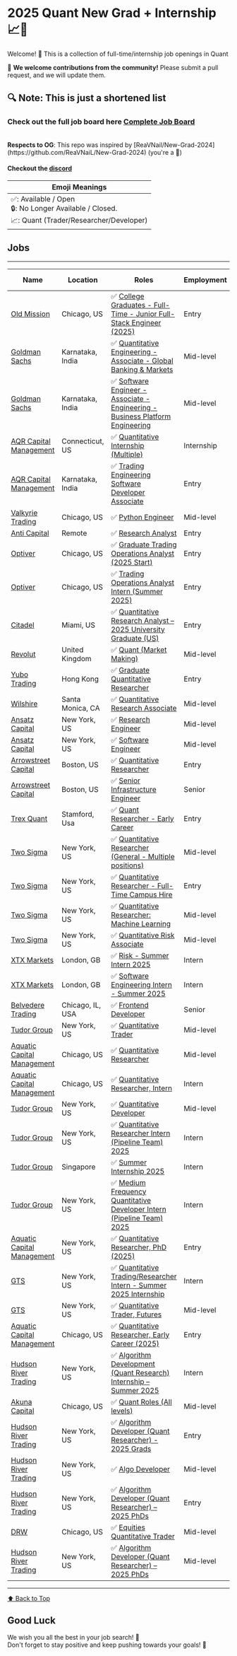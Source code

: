 # 2025 Quant New Grad + Internship  📈💼

Welcome! 🎉
This is a collection of full-time/internship job openings in Quant

🙏 **We welcome contributions from the community!** Please submit a pull request, and we will update them. <br/>

## 🔍 Note: This is just a shortened list <br/>
### Check out the full job board here [Complete Job Board](https://quantquestions.io/jobboard)

<br/>
<b>Respects to OG</b>: This repo was inspired by [ReaVNail/New-Grad-2024](https://github.com/ReaVNaiL/New-Grad-2024) (you're a 🐐)

#### Checkout the [discord](https://discord.com/invite/9pWaQkS9qb)

| Emoji Meanings|
|---------------|
| ✅: Available / Open</br> 🔒: No Longer Available / Closed.</br> 📈: Quant (Trader/Researcher/Developer)</br>|


## Jobs
---
| Name              | Location     | Roles                | Employment | Date Added <br> mm/dd/yyyy |
| ----------------- | ------------ | -------------------- | ------------ | --------------------------- |
| [Old Mission](https://www.oldmissioncapital.com/careers/?gh_jid=6113554003) | Chicago, US | ✅ [College Graduates - Full-Time - Junior Full-Stack Engineer (2025)](https://www.oldmissioncapital.com/careers/?gh_jid=6113554003) | Entry | 10/24/2024 |
| [Goldman Sachs](https://hdpc.fa.us2.oraclecloud.com/hcmUI/CandidateExperience/en/sites/LateralHiring/job/136309?mode=job&iis=LinkedIn&utm_medium=jobshare) | Karnataka, India | ✅ [Quantitative Engineering - Associate - Global Banking & Markets](https://hdpc.fa.us2.oraclecloud.com/hcmUI/CandidateExperience/en/sites/LateralHiring/job/136309?mode=job&iis=LinkedIn&utm_medium=jobshare) | Mid-level | 10/24/2024 |
| [Goldman Sachs](https://jpmc.fa.oraclecloud.com/hcmUI/CandidateExperience/en/sites/CX_1001/job/210547866?utm_medium=jobboard&utm_source=11663) | Karnataka, India | ✅ [Software Engineer - Associate - Engineering - Business Platform Engineering](https://jpmc.fa.oraclecloud.com/hcmUI/CandidateExperience/en/sites/CX_1001/job/210547866?utm_medium=jobboard&utm_source=11663) | Mid-level | 10/24/2024 |
| [AQR Capital Management](https://careers.aqr.com/jobs/department/university-jobs#/) | Connecticut, US | ✅ [Quantitative Internship (Multiple)](https://careers.aqr.com/jobs/department/university-jobs#/) | Internship | 10/24/2024 |
| [AQR Capital Management](https://careers.aqr.com/jobs/engineering/bengaluru/trading-engineering-software-developer-associate/6318024?gh_jid=6318024#/) | Karnataka, India | ✅ [Trading Engineering Software Developer Associate](https://careers.aqr.com/jobs/engineering/bengaluru/trading-engineering-software-developer-associate/6318024?gh_jid=6318024#/) | Entry | 10/24/2024 |
| [Valkyrie Trading](https://www.valkyrietrading.com/careers/python-engineer/) | Chicago, US | ✅ [Python Engineer](https://www.valkyrietrading.com/careers/python-engineer/) | Mid-level | 10/24/2024 |
| [Anti Capital](https://jobs.lever.co/AntiSocialSocialCapital/1c96ca12-8723-46c8-86a5-8f5d87ea5e29) | Remote | ✅ [Research Analyst](https://jobs.lever.co/AntiSocialSocialCapital/1c96ca12-8723-46c8-86a5-8f5d87ea5e29) | Entry | 10/24/2024 |
| [Optiver](https://optiver.com/working-at-optiver/career-opportunities/7694511002/?gh_jid=7694511002) | Chicago, US | ✅ [Graduate Trading Operations Analyst (2025 Start)](https://optiver.com/working-at-optiver/career-opportunities/7694511002/?gh_jid=7694511002) | Entry | 10/23/2024 |
| [Optiver](https://optiver.com/working-at-optiver/career-opportunities/7694481002/?gh_jid=7694481002) | Chicago, US | ✅ [Trading Operations Analyst Intern (Summer 2025)](https://optiver.com/working-at-optiver/career-opportunities/7694481002/?gh_jid=7694481002) | Entry | 10/23/2024 |
| [Citadel](https://www.citadelsecurities.com/careers/details/quantitative-research-analyst-2025-university-graduate-us/) | Miami, US | ✅ [Quantitative Research Analyst – 2025 University Graduate (US)](https://www.citadelsecurities.com/careers/details/quantitative-research-analyst-2025-university-graduate-us/) | Entry | 10/23/2024 |
| [Revolut](https://www.revolut.com/careers/position/7f1734d8-0db4-4347-b16c-c7ac3283a764/) | United Kingdom | ✅ [Quant (Market Making)](https://www.revolut.com/careers/position/7f1734d8-0db4-4347-b16c-c7ac3283a764/) | Mid-level | 10/23/2024 |
| [Yubo Trading](https://yubotrading-talent.freshteam.com/jobs/F12QCjOLv4-x/graduate-quantitative-researcher) | Hong Kong | ✅ [Graduate Quantitative Researcher](https://yubotrading-talent.freshteam.com/jobs/F12QCjOLv4-x/graduate-quantitative-researcher) | Entry | 10/23/2024 |
| [Wilshire](https://jobs.smartrecruiters.com/WilshireAdvisorsLLC/744000021845097-quantitative-research-associate) | Santa Monica, CA | ✅ [Quantitative Research Associate](https://jobs.smartrecruiters.com/WilshireAdvisorsLLC/744000021845097-quantitative-research-associate) | Mid-level | 10/23/2024 |
| [Ansatz Capital](https://jobs.lever.co/ansatzcapital/ff1fb5f8-854c-4ef8-9246-0c0c472ed95c) | New York, US | ✅ [Research Engineer](https://jobs.lever.co/ansatzcapital/ff1fb5f8-854c-4ef8-9246-0c0c472ed95c) | Mid-level | 10/23/2024 |
| [Ansatz Capital](https://jobs.lever.co/ansatzcapital/39609b59-4c21-44b8-bcaa-7209db6125cb) | New York, US | ✅ [Software Engineer](https://jobs.lever.co/ansatzcapital/39609b59-4c21-44b8-bcaa-7209db6125cb) | Mid-level | 10/23/2024 |
| [Arrowstreet Capital](https://arrowstreetcapital.wd5.myworkdayjobs.com/Arrowstreet/job/Quantitative-Researcher_R1066-3) | Boston, US | ✅ [Quantitative Researcher](https://arrowstreetcapital.wd5.myworkdayjobs.com/Arrowstreet/job/Quantitative-Researcher_R1066-3) | Entry | 10/23/2024 |
| [Arrowstreet Capital](https://arrowstreetcapital.wd5.myworkdayjobs.com/Arrowstreet/job/Boston/Senior-Infrastructure-Engineer_R1103) | Boston, US | ✅ [Senior Infrastructure Engineer](https://arrowstreetcapital.wd5.myworkdayjobs.com/Arrowstreet/job/Boston/Senior-Infrastructure-Engineer_R1103) | Senior | 10/23/2024 |
| [Trex Quant](https://trexquant.com/careers/273C408897) | Stamford, Usa | ✅ [Quant Researcher - Early Career](https://trexquant.com/careers/273C408897) | Entry | 10/22/2024 |
| [Two Sigma](https://careers.twosigma.com/careers/OpenRoles/?5085=%5B16718778%5D&5085_format=3148&listFilterMode=1&jobRecordsPerPage=10&) | New York, US | ✅ [Quantitative Researcher (General - Multiple positions)](https://careers.twosigma.com/careers/OpenRoles/?5085=%5B16718778%5D&5085_format=3148&listFilterMode=1&jobRecordsPerPage=10&) | Mid-level | 10/21/2024 |
| [Two Sigma](https://careers.twosigma.com/careers/JobDetail/New-York-New-York-United-States-Quantitative-Researcher-Full-Time-Campus-Hire/12686) | New York, US | ✅ [Quantitative Researcher - Full-Time Campus Hire ](https://careers.twosigma.com/careers/JobDetail/New-York-New-York-United-States-Quantitative-Researcher-Full-Time-Campus-Hire/12686) | Entry | 10/20/2024 |
| [Two Sigma](https://careers.twosigma.com/careers/JobDetail/New-York-New-York-United-States-Quantitative-Researcher-Machine-Learning/12634) | New York, US | ✅ [Quantitative Researcher: Machine Learning](https://careers.twosigma.com/careers/JobDetail/New-York-New-York-United-States-Quantitative-Researcher-Machine-Learning/12634) | Mid-level | 10/20/2024 |
| [Two Sigma](https://careers.twosigma.com/careers/JobDetail/New-York-New-York-United-States-Quantitative-Risk-Associate/12722 ) | New York, US | ✅ [Quantitative Risk Associate ](https://careers.twosigma.com/careers/JobDetail/New-York-New-York-United-States-Quantitative-Risk-Associate/12722 ) | Mid-level | 10/18/2024 |
| [XTX Markets](https://boards.greenhouse.io/embed/job_app?for=xtxmarketstechnologies&token=6244328003) | London, GB | ✅ [Risk - Summer Intern 2025](https://boards.greenhouse.io/embed/job_app?for=xtxmarketstechnologies&token=6244328003) | Intern | 10/16/2024 |
| [XTX Markets](https://boards.greenhouse.io/embed/job_app?for=xtxmarketstechnologies&token=6244323003) | London, GB | ✅ [Software Engineering Intern - Summer 2025](https://boards.greenhouse.io/embed/job_app?for=xtxmarketstechnologies&token=6244323003) | Intern | 10/16/2024 |
| [Belvedere Trading](https://jobs.lever.co/belvederetrading/c6d617b0-a917-4163-85b8-2dd702866cd6) | Chicago, IL, USA | ✅ [Frontend Developer](https://jobs.lever.co/belvederetrading/c6d617b0-a917-4163-85b8-2dd702866cd6) | Senior | 10/15/2024 |
| [Tudor Group](https://boards.greenhouse.io/embed/job_app?for=tudorgroup&token=6326768) | New York, US | ✅ [Quantitative Trader](https://boards.greenhouse.io/embed/job_app?for=tudorgroup&token=6326768) | Mid-level | 10/14/2024 |
| [Aquatic Capital Management](https://job-boards.greenhouse.io/aquaticcapitalmanagement/jobs/7529282002) | Chicago, US | ✅ [Quantitative Researcher](https://job-boards.greenhouse.io/aquaticcapitalmanagement/jobs/7529282002) | Mid-level | 10/14/2024 |
| [Aquatic Capital Management](https://job-boards.greenhouse.io/aquaticcapitalmanagement/jobs/7593503002) | Chicago, US | ✅ [Quantitative Researcher, Intern](https://job-boards.greenhouse.io/aquaticcapitalmanagement/jobs/7593503002) | Intern | 10/14/2024 |
| [Tudor Group](https://job-boards.greenhouse.io/tudorgroup/jobs/6252646) | New York, US | ✅ [Quantitative Developer](https://job-boards.greenhouse.io/tudorgroup/jobs/6252646) | Mid-level | 10/13/2024 |
| [Tudor Group](https://job-boards.greenhouse.io/tudorgroup/jobs/6252646) | New York, US | ✅ [Quantitative Researcher Intern (Pipeline Team) 2025](https://job-boards.greenhouse.io/tudorgroup/jobs/6252646) | Intern | 10/13/2024 |
| [Tudor Group](https://job-boards.greenhouse.io/tudorgroup/jobs/6322612) | Singapore | ✅ [Summer Internship 2025](https://job-boards.greenhouse.io/tudorgroup/jobs/6322612) | Intern | 10/13/2024 |
| [Tudor Group](https://job-boards.greenhouse.io/tudorgroup/jobs/6218468) | New York, US | ✅ [Medium Frequency Quantitative Developer Intern (Pipeline Team) 2025](https://job-boards.greenhouse.io/tudorgroup/jobs/6218468) | Intern | 10/13/2024 |
| [Aquatic Capital Management](https://job-boards.greenhouse.io/aquaticcapitalmanagement/jobs/7434612002) | New York, US | ✅ [Quantitative Researcher, PhD (2025)](https://job-boards.greenhouse.io/aquaticcapitalmanagement/jobs/7434612002) | Entry | 10/13/2024 |
| [GTS](https://careers-gtsx.icims.com/jobs/1521/quantitative-trading-researcher-intern----summer-2025-internship/job) | New York, US | ✅ [Quantitative Trading/Researcher Intern - Summer 2025 Internship](https://careers-gtsx.icims.com/jobs/1521/quantitative-trading-researcher-intern----summer-2025-internship/job) | Intern | 10/13/2024 |
| [GTS](https://careers-gtsx.icims.com/jobs/1319/quantitative-trader%2c-futures/job) | New York, US | ✅ [Quantitative Trader, Futures](https://careers-gtsx.icims.com/jobs/1319/quantitative-trader%2c-futures/job) | Mid-level | 10/13/2024 |
| [Aquatic Capital Management](https://job-boards.greenhouse.io/aquaticcapitalmanagement/jobs/7468705002) | Chicago, US | ✅ [Quantitative Researcher, Early Career (2025)](https://job-boards.greenhouse.io/aquaticcapitalmanagement/jobs/7468705002) | Entry | 10/13/2024 |
| [Hudson River Trading](https://www.hudsonrivertrading.com/careers/job/?gh_jid=6139123&req_id=484) | New York, US | ✅ [Algorithm Development (Quant Research) Internship – Summer 2025](https://www.hudsonrivertrading.com/careers/job/?gh_jid=6139123&req_id=484) | Intern | 10/12/2024 |
| [Akuna Capital](https://akunacapital.com/careers) | Chicago, US | ✅ [Quant Roles (All levels)](https://akunacapital.com/careers) | Mid-level | 10/12/2024 |
| [Hudson River Trading](https://www.hudsonrivertrading.com/careers/job/?gh_jid=6139135&req_id=486) | New York, US | ✅ [Algorithm Developer (Quant Researcher) - 2025 Grads](https://www.hudsonrivertrading.com/careers/job/?gh_jid=6139135&req_id=486) | Entry | 10/10/2024 |
| [Hudson River Trading](https://www.hudsonrivertrading.com/careers/job/?gh_jid=4289118&req_id=18) | New York, US | ✅ [Algo Developer](https://www.hudsonrivertrading.com/careers/job/?gh_jid=4289118&req_id=18) | Mid-level | 10/10/2024 |
| [Hudson River Trading](https://www.hudsonrivertrading.com/careers/job/?gh_jid=6166377&req_id=486) | New York, US | ✅ [Algorithm Developer (Quant Researcher) – 2025 PhDs](https://www.hudsonrivertrading.com/careers/job/?gh_jid=6166377&req_id=486) | Entry | 10/10/2024 |
| [DRW](https://boards.greenhouse.io/drweng/jobs/4622373) | Chicago, US | ✅ [Equities Quantitative Trader](https://boards.greenhouse.io/drweng/jobs/4622373) | Mid-level | 10/09/2024 |
| [Hudson River Trading](https://www.hudsonrivertrading.com/careers/job/?gh_jid=3903145&req_id=18) | New York, US | ✅ [Algorithm Developer (Quant Researcher) – 2025 PhDs](https://www.hudsonrivertrading.com/careers/job/?gh_jid=3903145&req_id=18) | Mid-level | 10/03/2024 |
---

[⬆️ Back to Top](#jobs)

## Good Luck

We wish you all the best in your job search! 🌟 </br>
Don't forget to stay positive and keep pushing towards your goals! 💪
